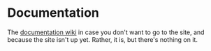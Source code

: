 # Documentation
The [documentation wiki](https://github.com/pseudo-windows/documentation/wiki) in case you don't want to go to the site, and because the site isn't up yet. Rather, it is, but there's nothing on it.
